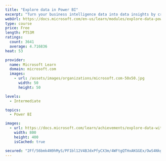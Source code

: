 ```yaml
---
title: "Explore data in Power BI"
excerpt: "Turn your business intelligence data into data insights by creating and configuring Power BI dashboards."
webUrl: https://docs.microsoft.com/en-us/learn/modules/explore-data-power-bi/
type: course
price: Free
length: PT53M
ratings:
  count: 3641
  average: 4.716836
heat: 53

provider:
  name: Microsoft Learn
  domain: microsoft.com
  images:
    - url: /assets/images/organizations/microsoft.com-50x50.jpg
      width: 50
      height: 50

levels:
  - Intermediate

topics:
  - Power BI

images:
  - url: https://docs.microsoft.com/learn/achievements/explore-data-with-power-bi-desktop-social.png
    width: 800
    height: 400
    isCached: true

secured: "2Ff/56bmk4N9hMyS/PF1bl12V4BJdxPfyCX3m/4WFtgQTHxAKGGEx/OwS4Nkg4y1i+W3I3T51xBGtx/BakF0OBDQ0Rgj4IlIjQRabKLsl7/YIumQ1vKEvUe1xuZKr/toYDkV039Fp0CnBc7Q/64L4lkSzXFsHL365o+k6XLrB6QRSsyMC2kQMDNthGlQmUbe6Th0Yhnqmgt7VmlX/TVrOy6jI0q+MUOv3nHi5DH8ki8FYb+qQ71Kt7pISuk1V4AY+c4nOIJAe/nqDQrBo6+DtRu3htUYtn9Ms7Ul2cLWe9tnxnaWLkGB4+UlhCSxDOpEs9pVlXldNAk1VpQtbnFkWJrv29UDl8iLuase4617IU6ckpnauwVGfWlhvjgjJgTv0Ym4uheMi44ueYZ5kPjh6gO3LoXOJfgdwxKNbDoBfHQ=;6li7GSaUOGQHhS0GF8920A=="
---
```


